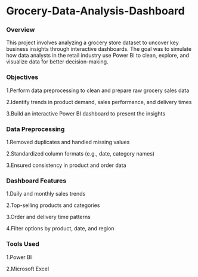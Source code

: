 # Grocery-Data-Analysis-Dashboard

<h3>Overview</h3>
This project involves analyzing a grocery store dataset to uncover key business insights through interactive dashboards. The goal was to simulate how data analysts in the retail industry use Power BI to clean, explore, and visualize data for better decision-making.

<h3>Objectives</h3>
1.Perform data preprocessing to clean and prepare raw grocery sales data

2.Identify trends in product demand, sales performance, and delivery times

3.Build an interactive Power BI dashboard to present the insights

<h3>Data Preprocessing</h3>
1.Removed duplicates and handled missing values

2.Standardized column formats (e.g., date, category names)

3.Ensured consistency in product and order data

<h3>Dashboard Features</h3>
1.Daily and monthly sales trends

2.Top-selling products and categories

3.Order and delivery time patterns

4.Filter options by product, date, and region

<h3>Tools Used</h3>
1.Power BI

2.Microsoft Excel 
